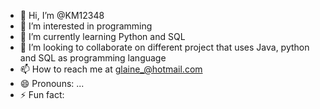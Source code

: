 - 👋 Hi, I’m @KM12348
- 👀 I’m interested in programming 
- 🌱 I’m currently learning Python and SQL 
- 💞️ I’m looking to collaborate on different project that uses Java, python and SQL as programming language
- 📫 How to reach me at glaine_@hotmail.com
- 😄 Pronouns: ...
- ⚡ Fun fact: 

<!---
KM12348/KM12348 is a ✨ special ✨ repository because its `README.md` (this file) appears on your GitHub profile.
You can click the Preview link to take a look at your changes.
--->
